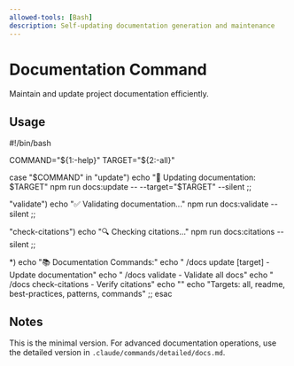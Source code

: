 ```yaml
---
allowed-tools: [Bash]
description: Self-updating documentation generation and maintenance
---
```


# Documentation Command

Maintain and update project documentation efficiently.

## Usage

<bash>
#!/bin/bash

COMMAND="${1:-help}"
TARGET="${2:-all}"

case "$COMMAND" in
  "update")
    echo "📝 Updating documentation: $TARGET"
    npm run docs:update -- --target="$TARGET" --silent
    ;;
    
  "validate")
    echo "✅ Validating documentation..."
    npm run docs:validate --silent
    ;;
    
  "check-citations")
    echo "🔍 Checking citations..."
    npm run docs:citations --silent
    ;;
    
  *)
    echo "📚 Documentation Commands:"
    echo "  /docs update [target]     - Update documentation"
    echo "  /docs validate           - Validate all docs"
    echo "  /docs check-citations    - Verify citations"
    echo ""
    echo "Targets: all, readme, best-practices, patterns, commands"
    ;;
esac
</bash>

## Notes

This is the minimal version. For advanced documentation operations, use the detailed version in `.claude/commands/detailed/docs.md`.